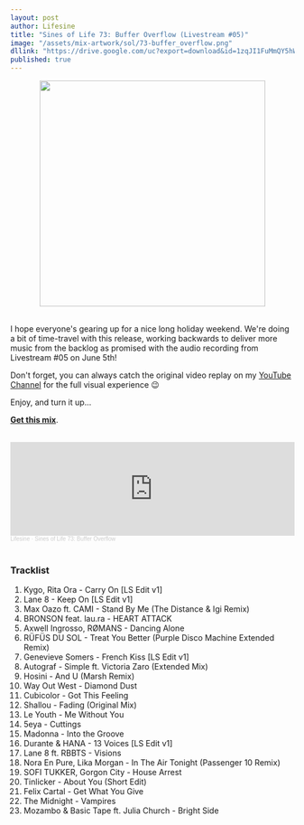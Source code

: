 ```yaml
---
layout: post
author: Lifesine
title: "Sines of Life 73: Buffer Overflow (Livestream #05)"
image: "/assets/mix-artwork/sol/73-buffer_overflow.png"
dllink: "https://drive.google.com/uc?export=download&id=1zqJI1FuMmQY5hWqN2R8nN-kA9d4hOLpP"
published: true
---
```


<div style="text-align:center"><img src="{{ page.image }}" width="400px" height="auto" /></div>
<br>

I hope everyone's gearing up for a nice long holiday weekend. We're doing a bit of time-travel with this release, working backwards to deliver more music from the backlog as promised with the audio recording from Livestream #05 on June 5th! 

Don't forget, you can always catch the original video replay on my [YouTube Channel](http://videos.lifesinemusic.com) for the full visual experience 😉

Enjoy, and turn it up...

<a href=" {{ page.dllink }} " target="_blank">**Get this mix**</a>.

<br>

<iframe width="100%" height="166" scrolling="no" frameborder="no" allow="autoplay" src="https://w.soundcloud.com/player/?url=https%3A//api.soundcloud.com/tracks/851048605&color=%23ffb540&auto_play=false&hide_related=false&show_comments=true&show_user=true&show_reposts=false&show_teaser=true"></iframe><div style="font-size: 10px; color: #cccccc;line-break: anywhere;word-break: normal;overflow: hidden;white-space: nowrap;text-overflow: ellipsis; font-family: Interstate,Lucida Grande,Lucida Sans Unicode,Lucida Sans,Garuda,Verdana,Tahoma,sans-serif;font-weight: 100;"><a href="https://soundcloud.com/lifesine" title="Lifesine" target="_blank" style="color: #cccccc; text-decoration: none;">Lifesine</a> · <a href="https://soundcloud.com/lifesine/sines-of-life-73" title="Sines of Life 73: Buffer Overflow" target="_blank" style="color: #cccccc; text-decoration: none;">Sines of Life 73: Buffer Overflow</a></div>

<br>


### Tracklist

01. Kygo, Rita Ora - Carry On [LS Edit v1]
02. Lane 8 - Keep On [LS Edit v1]
03. Max Oazo ft. CAMI - Stand By Me (The Distance & Igi Remix)
04. BRONSON feat. lau.ra - HEART ATTACK
05. Axwell Ingrosso, RØMANS - Dancing Alone
06. RÜFÜS DU SOL - Treat You Better (Purple Disco Machine Extended Remix)
07. Genevieve Somers - French Kiss [LS Edit v1]
08. Autograf - Simple ft. Victoria Zaro (Extended Mix)
09. Hosini - And U (Marsh Remix)
10. Way Out West - Diamond Dust
11. Cubicolor - Got This Feeling
12. Shallou - Fading (Original Mix)
13. Le Youth - Me Without You
14. 5eya - Cuttings
15. Madonna - Into the Groove
16. Durante & HANA - 13 Voices [LS Edit v1]
17. Lane 8 ft. RBBTS - Visions
18. Nora En Pure, Lika Morgan - In The Air Tonight (Passenger 10 Remix)
19. SOFI TUKKER, Gorgon City - House Arrest
20. Tinlicker - About You (Short Edit)
21. Felix Cartal - Get What You Give
22. The Midnight - Vampires
23. Mozambo & Basic Tape ft. Julia Church - Bright Side



<br>
